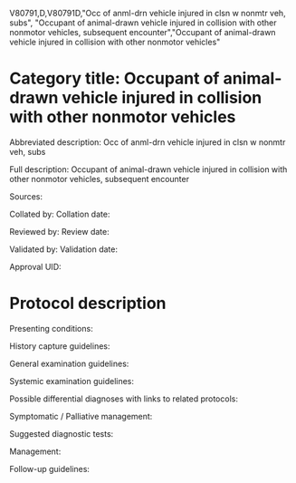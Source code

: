 V80791,D,V80791D,"Occ of anml-drn vehicle injured in clsn w nonmtr veh, subs", "Occupant of animal-drawn vehicle injured in collision with other nonmotor vehicles, subsequent encounter","Occupant of animal-drawn vehicle injured in collision with other nonmotor vehicles"
# Category title: Occupant of animal-drawn vehicle injured in collision with other nonmotor vehicles

Abbreviated description: Occ of anml-drn vehicle injured in clsn w nonmtr veh, subs

Full description: Occupant of animal-drawn vehicle injured in collision with other nonmotor vehicles, subsequent encounter

Sources:

Collated by:
Collation date:

Reviewed by:
Review date:

Validated by:
Validation date:

Approval UID:

# Protocol description

Presenting conditions:

History capture guidelines:

General examination guidelines:

Systemic examination guidelines:

Possible differential diagnoses with links to related protocols:

Symptomatic / Palliative management:

Suggested diagnostic tests:

Management:

Follow-up guidelines:
